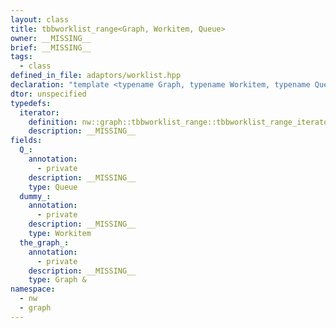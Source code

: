 ```yaml
---
layout: class
title: tbbworklist_range<Graph, Workitem, Queue>
owner: __MISSING__
brief: __MISSING__
tags:
  - class
defined_in_file: adaptors/worklist.hpp
declaration: "template <typename Graph, typename Workitem, typename Queue>\nclass nw::graph::tbbworklist_range;"
dtor: unspecified
typedefs:
  iterator:
    definition: nw::graph::tbbworklist_range::tbbworklist_range_iterator
    description: __MISSING__
fields:
  Q_:
    annotation:
      - private
    description: __MISSING__
    type: Queue
  dummy_:
    annotation:
      - private
    description: __MISSING__
    type: Workitem
  the_graph_:
    annotation:
      - private
    description: __MISSING__
    type: Graph &
namespace:
  - nw
  - graph
---
```


```{index}  tbbworklist_range<Graph, Workitem, Queue>
```

